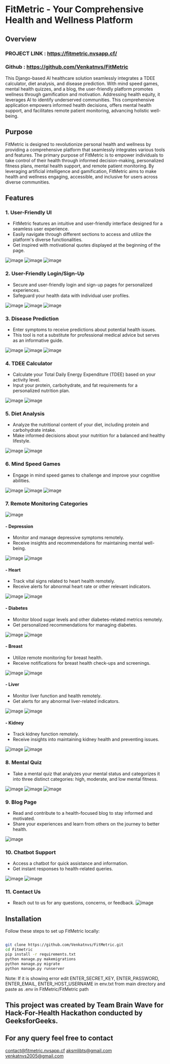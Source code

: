 # FitMetric - Your Comprehensive Health and Wellness Platform

## Overview
### PROJECT LINK : https://fitmetric.nvsapp.cf/
### Github : https://github.com/Venkatnvs/FitMetric
This Django-based AI healthcare solution seamlessly integrates a TDEE calculator, diet analysis, and disease prediction. With mind speed games, mental health quizzes, and a blog, the user-friendly platform promotes wellness through gamification and motivation. Addressing health equity, it leverages AI to identify underserved communities. This comprehensive application empowers informed health decisions, offers mental health support, and facilitates remote patient monitoring, advancing holistic well-being.

## Purpose
FitMetric is designed to revolutionize personal health and wellness by providing a comprehensive platform that seamlessly integrates various tools and features. The primary purpose of FitMetric is to empower individuals to take control of their health through informed decision-making, personalized fitness plans, mental health support, and remote patient monitoring. By leveraging artificial intelligence and gamification, FitMetric aims to make health and wellness engaging, accessible, and inclusive for users across diverse communities.

## Features

### 1. User-Friendly UI
- FitMetric features an intuitive and user-friendly interface designed for a seamless user experience.
- Easily navigate through different sections to access and utilize the platform's diverse functionalities.
- Get inspired with motivational quotes displayed at the beginning of the page.

![image](https://github.com/Venkatnvs/FitMetric/assets/134759689/dbcce0f2-ca71-40fc-82b4-934afda3ffd6)
![image](https://github.com/Venkatnvs/FitMetric/assets/134759689/e41bba8c-574e-4310-9b46-f6cb14b57019)
![image](https://github.com/Venkatnvs/FitMetric/assets/134759689/4a21f83f-a83d-41e4-a928-138aef2cfd6f)

### 2. User-Friendly Login/Sign-Up
- Secure and user-friendly login and sign-up pages for personalized experiences.
- Safeguard your health data with individual user profiles.

![image](https://github.com/Venkatnvs/FitMetric/assets/134759689/8ed54d66-4bcd-4895-a464-5145ada6e919)
![image](https://github.com/Venkatnvs/FitMetric/assets/134759689/71b189c5-0e6d-470c-aef9-0ea68ab86220)
![image](https://github.com/Venkatnvs/FitMetric/assets/134759689/4e1cc3f6-2241-443c-8fe1-7e94096d5269)

### 3. Disease Prediction
- Enter symptoms to receive predictions about potential health issues.
- This tool is not a substitute for professional medical advice but serves as an informative guide.

![image](https://github.com/Venkatnvs/FitMetric/assets/134759689/74156dfd-747d-4a08-9700-532968bc3f8e)
![image](https://github.com/Venkatnvs/FitMetric/assets/134759689/3cd753fe-c30e-4767-8c8e-6aa1ee9990af)
![image](https://github.com/Venkatnvs/FitMetric/assets/134759689/3cd3e60b-93c7-4d1e-8199-93d2b98131c0)

### 4. TDEE Calculator
- Calculate your Total Daily Energy Expenditure (TDEE) based on your activity level.
- Input your protein, carbohydrate, and fat requirements for a personalized nutrition plan.

![image](https://github.com/Venkatnvs/FitMetric/assets/134759689/f429b02b-e2d6-449a-b729-d1f1ff5abd86)
![image](https://github.com/Venkatnvs/FitMetric/assets/134759689/bafbcc99-b9cb-4faf-b736-e4e6b6954797)

### 5. Diet Analysis
- Analyze the nutritional content of your diet, including protein and carbohydrate intake.
- Make informed decisions about your nutrition for a balanced and healthy lifestyle.

![image](https://github.com/Venkatnvs/FitMetric/assets/134759689/86dc5f3c-47ff-422f-89b3-54d46333b603)
![image](https://github.com/Venkatnvs/FitMetric/assets/134759689/a317a5ab-666b-4db2-b44b-2457f2635547)


### 6. Mind Speed Games
- Engage in mind speed games to challenge and improve your cognitive abilities.

![image](https://github.com/Venkatnvs/FitMetric/assets/134759689/c64c1770-8035-4581-9892-c7b0ffa2d635)
![image](https://github.com/Venkatnvs/FitMetric/assets/134759689/a6837962-dbc7-4e6f-929c-62b9fc1e661e)
![image](https://github.com/Venkatnvs/FitMetric/assets/134759689/0f8d22a6-6984-4b48-980c-367472bf7aa0)

### 7. Remote Monitoring Categories

![image](https://github.com/Venkatnvs/FitMetric/assets/134759689/a936701a-57ba-4f41-a9e9-3eea5d60e78d)

#### - Depression
- Monitor and manage depressive symptoms remotely.
- Receive insights and recommendations for maintaining mental well-being.

![image](https://github.com/Venkatnvs/FitMetric/assets/134759689/425bdf08-4722-45a7-ac14-26f9001e2fd5)
![image](https://github.com/Venkatnvs/FitMetric/assets/134759689/801449f2-c0aa-43e4-93c5-068ebcf3f208)

#### - Heart
- Track vital signs related to heart health remotely.
- Receive alerts for abnormal heart rate or other relevant indicators.

![image](https://github.com/Venkatnvs/FitMetric/assets/134759689/661c314f-4618-458c-9369-2bb2d16938e0)
![image](https://github.com/Venkatnvs/FitMetric/assets/134759689/2aac8fe3-abd1-47c8-80c5-9c9e99488cae)

#### - Diabetes
- Monitor blood sugar levels and other diabetes-related metrics remotely.
- Get personalized recommendations for managing diabetes.

![image](https://github.com/Venkatnvs/FitMetric/assets/134759689/be9ffeed-9da7-4d5b-a601-25f4595627c1)
![image](https://github.com/Venkatnvs/FitMetric/assets/134759689/b1e6af71-32ee-4c26-a956-755114526e9e)

#### - Breast
- Utilize remote monitoring for breast health.
- Receive notifications for breast health check-ups and screenings.

![image](https://github.com/Venkatnvs/FitMetric/assets/134759689/b51e3da1-8c18-4a40-a404-c142a4b730bb)
![image](https://github.com/Venkatnvs/FitMetric/assets/134759689/5926f253-a0d6-4452-999e-beb37f4e65aa)

#### - Liver
- Monitor liver function and health remotely.
- Get alerts for any abnormal liver-related indicators.

![image](https://github.com/Venkatnvs/FitMetric/assets/134759689/f76e18fc-d6f9-4d06-8469-0653a5af1bbf)
![image](https://github.com/Venkatnvs/FitMetric/assets/134759689/40140b09-9900-4460-84cd-5c0bc5ac504b)

#### - Kidney
- Track kidney function remotely.
- Receive insights into maintaining kidney health and preventing issues.

![image](https://github.com/Venkatnvs/FitMetric/assets/134759689/49d4859b-c9ad-4d8d-90c0-a260ea0d8901)
![image](https://github.com/Venkatnvs/FitMetric/assets/134759689/51e21860-29b3-49af-9755-374def8ed1c9)

### 8. Mental Quiz
- Take a mental quiz that analyzes your mental status and categorizes it into three distinct categories: high, moderate, and low mental fitness.

![image](https://github.com/Venkatnvs/FitMetric/assets/134759689/6b98a5dd-a963-404f-a279-def2ac645b92)
![image](https://github.com/Venkatnvs/FitMetric/assets/134759689/092bb0a8-9702-44fb-80a6-b94772a7a8df)
![image](https://github.com/Venkatnvs/FitMetric/assets/134759689/0c579885-6274-4304-9e07-c6e0b3474686)

### 9. Blog Page
- Read and contribute to a health-focused blog to stay informed and motivated.
- Share your experiences and learn from others on the journey to better health.

![image](https://github.com/Venkatnvs/FitMetric/assets/134759689/bb709ed6-d6b3-4bdd-88a9-aa8cdb7f610a)

### 10. Chatbot Support
- Access a chatbot for quick assistance and information.
- Get instant responses to health-related queries.

![image](https://github.com/Venkatnvs/FitMetric/assets/134759689/c19c086b-f84c-467e-8e89-1d2f3ed9fcc3)
![image](https://github.com/Venkatnvs/FitMetric/assets/134759689/d839e86e-5e89-4572-9e9a-b9db4b12e357)

### 11. Contact Us
- Reach out to us for any questions, concerns, or feedback.
![image](https://github.com/Venkatnvs/FitMetric/assets/134759689/bafe98cc-11ef-46bb-9a66-4d618b7cf934)

## Installation

Follow these steps to set up FitMetric locally:

```bash

git clone https://github.com/Venkatnvs/FitMetric.git
cd Fitmetric
pip install -r requirements.txt
python manage.py makemigrations
python manage.py migrate
python manage.py runserver

```

Note: If it is showing error edit ENTER_SECRET_KEY, ENTER_PASSWORD, ENTER_EMAIL, ENTER_HOST_USERNAME in env.txt from main directory and paste as .env in FitMetric/FitMetric path

## This project was created by Team Brain Wave for Hack-For-Health Hackathon conducted by GeeksforGeeks.
## For any query feel free to contact 
contact@fitmetric.nvsapp.cf
aksmlibts@gmail.com
venkatnvs2005@gmail.com

